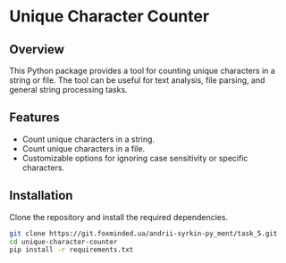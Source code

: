 # Unique Character Counter

## Overview

This Python package provides a tool for counting unique characters in a string or file. The tool can be useful for text
analysis, file parsing, and general string processing tasks.

## Features

- Count unique characters in a string.
- Count unique characters in a file.
- Customizable options for ignoring case sensitivity or specific characters.

## Installation

Clone the repository and install the required dependencies.

```bash
git clone https://git.foxminded.ua/andrii-syrkin-py_ment/task_5.git
cd unique-character-counter
pip install -r requirements.txt
